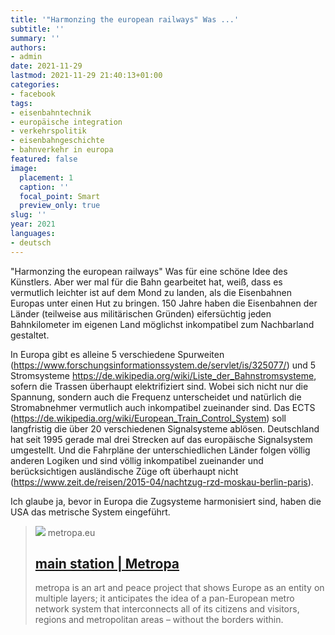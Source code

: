 ```yaml
---
title: '"Harmonzing the european railways" Was ...'
subtitle: ''
summary: ''
authors:
- admin
date: 2021-11-29
lastmod: 2021-11-29 21:40:13+01:00
categories:
- facebook
tags:
- eisenbahntechnik
- europäische integration
- verkehrspolitik
- eisenbahngeschichte
- bahnverkehr in europa
featured: false
image:
  placement: 1
  caption: ''
  focal_point: Smart
  preview_only: true
slug: ''
year: 2021
languages:
- deutsch
---
```


"Harmonzing the european railways" Was für eine schöne Idee des Künstlers. Aber wer mal für die Bahn gearbeitet hat, weiß, dass es vermutlich leichter ist auf dem Mond zu landen, als die Eisenbahnen Europas unter einen Hut zu bringen. 150 Jahre haben die Eisenbahnen der Länder (teilweise aus militärischen Gründen) eifersüchtig jeden Bahnkilometer im eigenen Land möglichst inkompatibel zum Nachbarland gestaltet. 

In Europa gibt es alleine 5 verschiedene Spurweiten (https://www.forschungsinformationssystem.de/servlet/is/325077/) und 5 Stromsysteme https://de.wikipedia.org/wiki/Liste_der_Bahnstromsysteme, sofern die Trassen überhaupt elektrifiziert sind. Wobei sich nicht nur die Spannung, sondern auch die Frequenz unterscheidet und natürlich die Stromabnehmer vermutlich auch inkompatibel zueinander sind. Das ECTS (https://de.wikipedia.org/wiki/European_Train_Control_System) soll langfristig die über 20 verschiedenen Signalsysteme ablösen. Deutschland hat seit 1995 gerade mal drei Strecken auf das europäische Signalsystem umgestellt. Und die Fahrpläne der unterschiedlichen Länder folgen völlig anderen Logiken und sind völlig inkompatibel zueinander und berücksichtigen ausländische Züge oft überhaupt nicht (https://www.zeit.de/reisen/2015-04/nachtzug-rzd-moskau-berlin-paris). 

Ich glaube ja, bevor in Europa die Zugsysteme harmonisiert sind, haben die USA das metrische System eingeführt.
> [![](https://static.wixstatic.com/media/790b10_b8b02c95597f4089a619b5ec94826b0a~mv2.jpg/v1/fill/w_2500,h_3536,al_c/790b10_b8b02c95597f4089a619b5ec94826b0a~mv2.jpg)](https://www.metropa.eu/)
> metropa.eu
> ## [main station | Metropa](https://www.metropa.eu/)
>
>metropa is an art and peace project that shows Europe as an entity on multiple layers; it anticipates the idea of a pan-European metro network system that interconnects all of its citizens and visitors, regions and metropolitan areas – without the borders within.